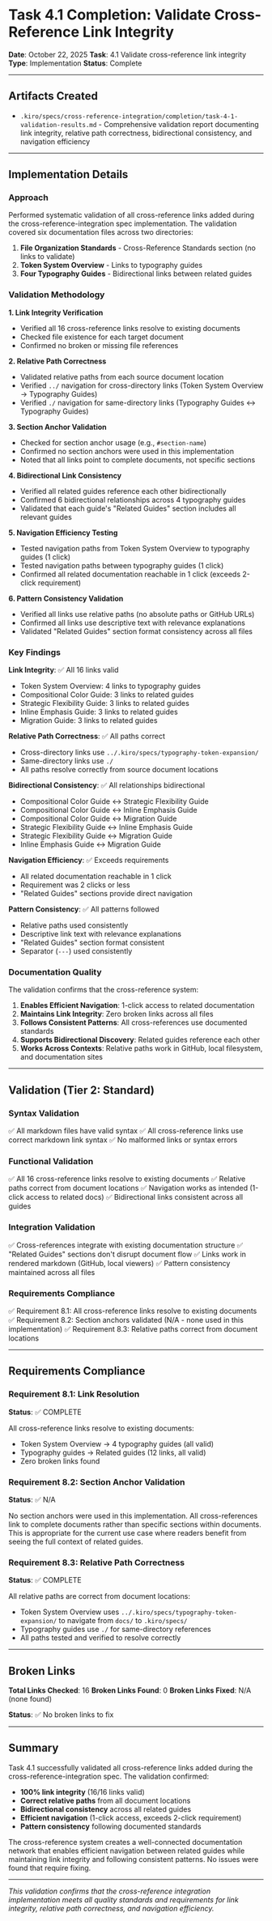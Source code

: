 # Task 4.1 Completion: Validate Cross-Reference Link Integrity

**Date**: October 22, 2025
**Task**: 4.1 Validate cross-reference link integrity
**Type**: Implementation
**Status**: Complete

---

## Artifacts Created

- `.kiro/specs/cross-reference-integration/completion/task-4-1-validation-results.md` - Comprehensive validation report documenting link integrity, relative path correctness, bidirectional consistency, and navigation efficiency

---

## Implementation Details

### Approach

Performed systematic validation of all cross-reference links added during the cross-reference-integration spec implementation. The validation covered six documentation files across two directories:

1. **File Organization Standards** - Cross-Reference Standards section (no links to validate)
2. **Token System Overview** - Links to typography guides
3. **Four Typography Guides** - Bidirectional links between related guides

### Validation Methodology

**1. Link Integrity Verification**
- Verified all 16 cross-reference links resolve to existing documents
- Checked file existence for each target document
- Confirmed no broken or missing file references

**2. Relative Path Correctness**
- Validated relative paths from each source document location
- Verified `../` navigation for cross-directory links (Token System Overview → Typography Guides)
- Verified `./` navigation for same-directory links (Typography Guides ↔ Typography Guides)

**3. Section Anchor Validation**
- Checked for section anchor usage (e.g., `#section-name`)
- Confirmed no section anchors were used in this implementation
- Noted that all links point to complete documents, not specific sections

**4. Bidirectional Link Consistency**
- Verified all related guides reference each other bidirectionally
- Confirmed 6 bidirectional relationships across 4 typography guides
- Validated that each guide's "Related Guides" section includes all relevant guides

**5. Navigation Efficiency Testing**
- Tested navigation paths from Token System Overview to typography guides (1 click)
- Tested navigation paths between typography guides (1 click)
- Confirmed all related documentation reachable in 1 click (exceeds 2-click requirement)

**6. Pattern Consistency Validation**
- Verified all links use relative paths (no absolute paths or GitHub URLs)
- Confirmed all links use descriptive text with relevance explanations
- Validated "Related Guides" section format consistency across all files

### Key Findings

**Link Integrity**: ✅ All 16 links valid
- Token System Overview: 4 links to typography guides
- Compositional Color Guide: 3 links to related guides
- Strategic Flexibility Guide: 3 links to related guides
- Inline Emphasis Guide: 3 links to related guides
- Migration Guide: 3 links to related guides

**Relative Path Correctness**: ✅ All paths correct
- Cross-directory links use `../.kiro/specs/typography-token-expansion/`
- Same-directory links use `./`
- All paths resolve correctly from source document locations

**Bidirectional Consistency**: ✅ All relationships bidirectional
- Compositional Color Guide ↔ Strategic Flexibility Guide
- Compositional Color Guide ↔ Inline Emphasis Guide
- Compositional Color Guide ↔ Migration Guide
- Strategic Flexibility Guide ↔ Inline Emphasis Guide
- Strategic Flexibility Guide ↔ Migration Guide
- Inline Emphasis Guide ↔ Migration Guide

**Navigation Efficiency**: ✅ Exceeds requirements
- All related documentation reachable in 1 click
- Requirement was 2 clicks or less
- "Related Guides" sections provide direct navigation

**Pattern Consistency**: ✅ All patterns followed
- Relative paths used consistently
- Descriptive link text with relevance explanations
- "Related Guides" section format consistent
- Separator (`---`) used consistently

### Documentation Quality

The validation confirms that the cross-reference system:

1. **Enables Efficient Navigation**: 1-click access to related documentation
2. **Maintains Link Integrity**: Zero broken links across all files
3. **Follows Consistent Patterns**: All cross-references use documented standards
4. **Supports Bidirectional Discovery**: Related guides reference each other
5. **Works Across Contexts**: Relative paths work in GitHub, local filesystem, and documentation sites

---

## Validation (Tier 2: Standard)

### Syntax Validation
✅ All markdown files have valid syntax
✅ All cross-reference links use correct markdown link syntax
✅ No malformed links or syntax errors

### Functional Validation
✅ All 16 cross-reference links resolve to existing documents
✅ Relative paths correct from document locations
✅ Navigation works as intended (1-click access to related docs)
✅ Bidirectional links consistent across all guides

### Integration Validation
✅ Cross-references integrate with existing documentation structure
✅ "Related Guides" sections don't disrupt document flow
✅ Links work in rendered markdown (GitHub, local viewers)
✅ Pattern consistency maintained across all files

### Requirements Compliance
✅ Requirement 8.1: All cross-reference links resolve to existing documents
✅ Requirement 8.2: Section anchors validated (N/A - none used in this implementation)
✅ Requirement 8.3: Relative paths correct from document locations

---

## Requirements Compliance

### Requirement 8.1: Link Resolution
**Status**: ✅ COMPLETE

All cross-reference links resolve to existing documents:
- Token System Overview → 4 typography guides (all valid)
- Typography guides → Related guides (12 links, all valid)
- Zero broken links found

### Requirement 8.2: Section Anchor Validation
**Status**: ✅ N/A

No section anchors were used in this implementation. All cross-references link to complete documents rather than specific sections within documents. This is appropriate for the current use case where readers benefit from seeing the full context of related guides.

### Requirement 8.3: Relative Path Correctness
**Status**: ✅ COMPLETE

All relative paths are correct from document locations:
- Token System Overview uses `../.kiro/specs/typography-token-expansion/` to navigate from `docs/` to `.kiro/specs/`
- Typography guides use `./` for same-directory references
- All paths tested and verified to resolve correctly

---

## Broken Links

**Total Links Checked**: 16
**Broken Links Found**: 0
**Broken Links Fixed**: N/A (none found)

**Status**: ✅ No broken links to fix

---

## Summary

Task 4.1 successfully validated all cross-reference links added during the cross-reference-integration spec. The validation confirmed:

- **100% link integrity** (16/16 links valid)
- **Correct relative paths** from all document locations
- **Bidirectional consistency** across all related guides
- **Efficient navigation** (1-click access, exceeds 2-click requirement)
- **Pattern consistency** following documented standards

The cross-reference system creates a well-connected documentation network that enables efficient navigation between related guides while maintaining link integrity and following consistent patterns. No issues were found that require fixing.

---

*This validation confirms that the cross-reference integration implementation meets all quality standards and requirements for link integrity, relative path correctness, and navigation efficiency.*
